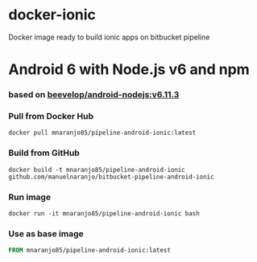 # docker-ionic
Docker image ready to build ionic apps on bitbucket pipeline


# Android 6 with Node.js v6 and npm
### based on [beevelop/android-nodejs:v6.11.3](https://github.com/beevelop/docker-android-nodejs)

### Pull from Docker Hub
```
docker pull mnaranjo85/pipeline-android-ionic:latest
```

### Build from GitHub
```
docker build -t mnaranjo85/pipeline-android-ionic github.com/manuelnaranjo/bitbucket-pipeline-android-ionic
```

### Run image
```
docker run -it mnaranjo85/pipeline-android-ionic bash
```

### Use as base image
```Dockerfile
FROM mnaranjo85/pipeline-android-ionic:latest
```
